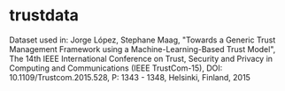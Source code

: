 # trustdata
Dataset used in: Jorge López, Stephane Maag, "Towards a Generic Trust Management Framework using a Machine-Learning-Based Trust Model", The 14th IEEE International Conference on Trust, Security and Privacy in Computing and Communications (IEEE TrustCom-15), DOI: 10.1109/Trustcom.2015.528, P: 1343 - 1348, Helsinki, Finland, 2015
